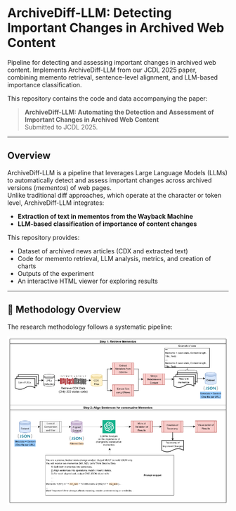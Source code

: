 # ArchiveDiff-LLM: Detecting Important Changes in Archived Web Content
Pipeline for detecting and assessing important changes in archived web content. Implements ArchiveDiff-LLM from our JCDL 2025 paper, combining memento retrieval, sentence-level alignment, and LLM-based importance classification.

This repository contains the code and data accompanying the paper:

> **ArchiveDiff-LLM: Automating the Detection and Assessment of Important Changes in Archived Web Content**   
> Submitted to JCDL 2025.

---

## Overview

ArchiveDiff-LLM is a pipeline that leverages Large Language Models (LLMs) to automatically detect and assess important changes across archived versions (*mementos*) of web pages.  
Unlike traditional diff approaches, which operate at the character or token level, ArchiveDiff-LLM integrates:

- **Extraction of text in mementos from the Wayback Machine**
- **LLM-based classification of importance of content changes**

This repository provides:
- Dataset of archived news articles (CDX and extracted text)
- Code for memento retrieval, LLM analysis, metrics, and creation of charts
- Outputs of the experiment
- An interactive HTML viewer for exploring results
  
---

## 🧩 Methodology Overview

The research methodology follows a systematic pipeline:

![Methodology Overview](figures/methodology.png)





